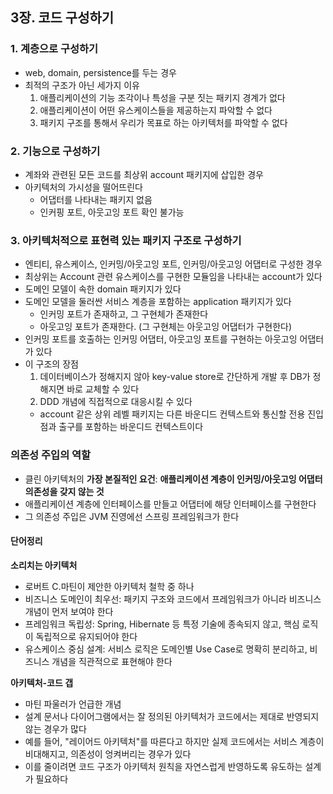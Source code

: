 ## 3장. 코드 구성하기

### 1. 계층으로 구성하기
- web, domain, persistence를 두는 경우
- 최적의 구조가 아닌 세가지 이유
  1. 애플리케이션의 기능 조각이나 특성을 구분 짓는 패키지 경계가 없다
  2. 애플리케이션이 어떤 유스케이스들을 제공하는지 파악할 수 없다
  3. 패키지 구조를 통해서 우리가 목표로 하는 아키텍처를 파악할 수 없다

### 2. 기능으로 구성하기
- 계좌와 관련된 모든 코드를 최상위 account 패키지에 삽입한 경우
- 아키텍처의 가시성을 떨어뜨린다
  - 어댑터를 나타내는 패키지 없음
  - 인커핑 포트, 아웃고잉 포트 확인 불가능

### 3. 아키텍처적으로 표현력 있는 패키지 구조로 구성하기
- 엔티티, 유스케이스, 인커밍/아웃고잉 포트, 인커밍/아웃고잉 어댑터로 구성한 경우
- 최상위는 Account 관련 유스케이스를 구현한 모듈임을 나타내는 account가 있다
- 도메인 모델이 속한 domain 패키지가 있다
- 도메인 모델을 둘러싼 서비스 계층을 포함하는 application 패키지가 있다
  - 인커밍 포트가 존재하고, 그 구현체가 존재한다
  - 아웃고잉 포트가 존재한다. (그 구현체는 아웃고잉 어댑터가 구현한다)
- 인커밍 포트를 호출하는 인커밍 어댑터, 아웃고잉 포트를 구현하는 아웃고잉 어댑터가 있다
- 이 구조의 장점
  1. 데이터베이스가 정해지지 않아 key-value store로 간단하게 개발 후 DB가 정해지면 바로 교체할 수 있다
  2. DDD 개념에 직접적으로 대응시킬 수 있다
    - account 같은 상위 레벨 패키지는 다른 바운디드 컨텍스트와 통신할 전용 진입점과 출구를 포함하는 바운디드 컨텍스트이다

### 의존성 주입의 역할
- 클린 아키텍처의 **가장 본질적인 요건**: **애플리케이션 계층이 인커밍/아웃고잉 어댑터 의존성을 갖지 않는 것**
- 애플리케이션 계층에 인터페이스를 만들고 어댑터에 해당 인터페이스를 구현한다
- 그 의존성 주입은 JVM 진영에선 스프링 프레임워크가 한다


#### 단어정리
**소리치는 아키텍처**
- 로버트 C.마틴이 제안한 아키텍처 철학 중 하나
- 비즈니스 도메인이 최우선: 패키지 구조와 코드에서 프레임워크가 아니라 비즈니스 개념이 먼저 보여야 한다
- 프레임워크 독립성: Spring, Hibernate 등 특정 기술에 종속되지 않고, 핵심 로직이 독립적으로 유지되어야 한다
- 유스케이스 중심 설계: 서비스 로직은 도메인별 Use Case로 명확히 분리하고, 비즈니스 개념을 직관적으로 표현해야 한다

**아키텍처-코드 갭**
- 마틴 파울러가 언급한 개념
- 설계 문서나 다이어그램에서는 잘 정의된 아키텍처가 코드에서는 제대로 반영되지 않는 경우가 많다
- 예를 들어, "레이어드 아키텍처"를 따른다고 하지만 실제 코드에서는 서비스 계층이 비대해지고, 의존성이 엉켜버리는 경우가 있다
- 이를 줄이려면 코드 구조가 아키텍처 원칙을 자연스럽게 반영하도록 유도하는 설계가 필요하다